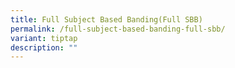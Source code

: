 ```yaml
---
title: Full Subject Based Banding(Full SBB)
permalink: /full-subject-based-banding-full-sbb/
variant: tiptap
description: ""
---
```


